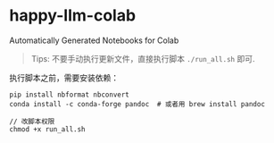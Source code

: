 # happy-llm-colab

Automatically Generated Notebooks for Colab


> Tips: 不要手动执行更新文件，直接执行脚本 `./run_all.sh` 即可.


执行脚本之前，需要安装依赖：


```shell
pip install nbformat nbconvert
conda install -c conda-forge pandoc  # 或者用 brew install pandoc

// 改脚本权限
chmod +x run_all.sh
```


